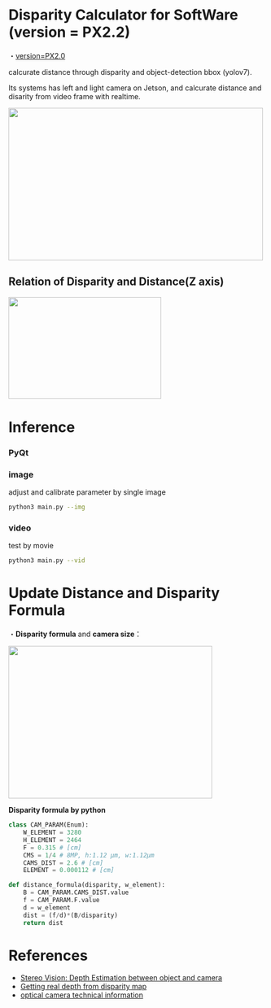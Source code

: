 # Disparity Calculator for SoftWare (version = PX2.2)

・[version=PX2.0](https://github.com/madara-tribe/SW-onnx-DisparityCalculator-PX2.0/tree/px2.0)


calcurate distance through disparity and object-detection bbox (yolov7).

Its systems has left and light camera on Jetson, and calcurate distance and disarity from video frame with realtime.

<img src="https://user-images.githubusercontent.com/48679574/208080750-93395d41-45a5-434e-91de-5a8a0928e53e.png" width="500" height="300"/>


## Relation of Disparity and Distance(Z axis)

<img src="https://user-images.githubusercontent.com/48679574/208106182-219e477f-7608-4fd0-9345-7d29ab568933.jpg" width="300" height="200"/>



# Inference

### PyQt

### image
adjust and calibrate parameter by single image 

```sh
python3 main.py --img
```
### video
test by movie 

```sh
python3 main.py --vid
```

# Update Distance and Disparity Formula

・<b>Disparity formula</b> and <b>camera size</b>：

<img src="https://user-images.githubusercontent.com/48679574/208103490-39835a32-649e-4cf9-adbf-51bb7d3fd85c.png" width="400" height="300"/>



<b>Disparity formula by python</b>
```python
class CAM_PARAM(Enum):
    W_ELEMENT = 3280
    H_ELEMENT = 2464
    F = 0.315 # [cm]
    CMS = 1/4 # 8MP, h:1.12 μm, w:1.12μm
    CAMS_DIST = 2.6 # [cm]
    ELEMENT = 0.000112 # [cm]

def distance_formula(disparity, w_element):
    B = CAM_PARAM.CAMS_DIST.value
    f = CAM_PARAM.F.value
    d = w_element
    dist = (f/d)*(B/disparity)
    return dist
```



# References
- [Stereo Vision: Depth Estimation between object and camera](https://medium.com/analytics-vidhya/distance-estimation-cf2f2fd709d8)
- [Getting real depth from disparity map](https://stackoverflow.com/questions/23039961/getting-real-depth-from-disparity-map)
- [optical camera technical information](https://www.shodensha-inc.co.jp/solution/)
